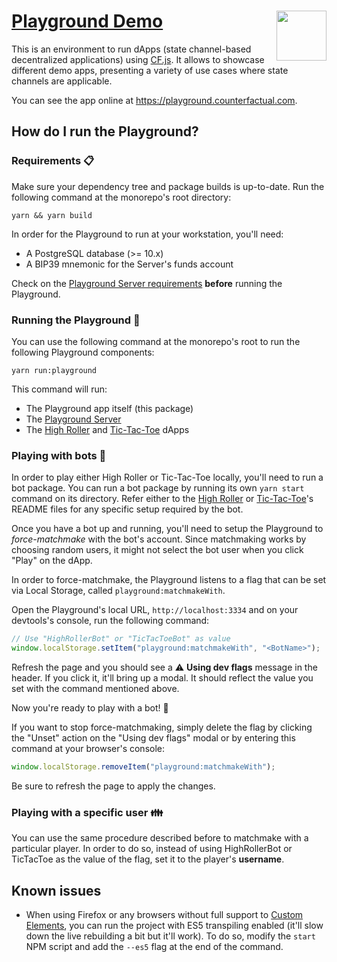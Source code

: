 # [Playground Demo](https://github.com/counterfactual/monorepo/tree/master/packages/playground) <img align="right" src="../../logo.svg" height="80px" />

This is an environment to run dApps (state channel-based decentralized applications) using [CF.js](../cf.js). It allows to showcase different demo apps, presenting a variety of use cases where state channels are applicable.

You can see the app online at https://playground.counterfactual.com.

## How do I run the Playground?

### Requirements 📋️

Make sure your dependency tree and package builds is up-to-date. Run the following command at the monorepo's root directory:

```shell
yarn && yarn build
```

In order for the Playground to run at your workstation, you'll need:

- A PostgreSQL database (>= 10.x)
- A BIP39 mnemonic for the Server's funds account

Check on the [Playground Server requirements](../playground-server/README.md#usage) **before** running the Playground.

### Running the Playground 🎪

You can use the following command at the monorepo's root to run the following Playground components:

```shell
yarn run:playground
```

This command will run:

- The Playground app itself (this package)
- The [Playground Server](../playground-server)
- The [High Roller](../dapp-high-roller) and [Tic-Tac-Toe](../dapp-tic-tac-toe) dApps

### Playing with bots 🤖

In order to play either High Roller or Tic-Tac-Toe locally, you'll need to run a bot package. You can run a bot package by running its own `yarn start` command on its directory. Refer either to the [High Roller](../high-roller-bot/README.md) or [Tic-Tac-Toe](../tic-tac-toe-bot/README.md)'s README files for any specific setup required by the bot.

Once you have a bot up and running, you'll need to setup the Playground to _force-matchmake_ with the bot's account. Since matchmaking works by choosing random users, it might not select the bot user when you click "Play" on the dApp.

In order to force-matchmake, the Playground listens to a flag that can be set via Local Storage, called `playground:matchmakeWith`.

Open the Playground's local URL, `http://localhost:3334` and on your devtools's console, run the following command:

```js
// Use "HighRollerBot" or "TicTacToeBot" as value
window.localStorage.setItem("playground:matchmakeWith", "<BotName>");
```

Refresh the page and you should see a ⚠️ **Using dev flags** message in the header. If you click it, it'll bring up a modal. It should reflect the value you set with the command mentioned above.

Now you're ready to play with a bot! 🤖

If you want to stop force-matchmaking, simply delete the flag by clicking the "Unset" action on the "Using dev flags" modal or by entering this command at your browser's console:

```js
window.localStorage.removeItem("playground:matchmakeWith");
```

Be sure to refresh the page to apply the changes.

### Playing with a specific user 👪️

You can use the same procedure described before to matchmake with a particular player. In order to do so, instead of using HighRollerBot or TicTacToe as the value of the flag, set it to the player's **username**.

## Known issues

- When using Firefox or any browsers without full support to [Custom Elements](https://developers.google.com/web/fundamentals/web-components/customelements), you can run the project with ES5 transpiling enabled (it'll slow down the live rebuilding a bit but it'll work). To do so, modify the `start` NPM script and add the `--es5` flag at the end of the command.
